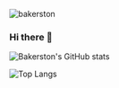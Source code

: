 ![bakerston](https://komarev.com/ghpvc/?username=bakerston)  


### Hi there 👋



<!--
**bakerston/bakerston** is a ✨ _special_ ✨ repository because its `README.md` (this file) appears on your GitHub profile.

Here are some ideas to get you started:

- 🔭 I’m currently working on ...
- 🌱 I’m currently learning ...
- 👯 I’m looking to collaborate on ...
- 🤔 I’m looking for help with ...
- 💬 Ask me about ...
- 📫 How to reach me: ...
- 😄 Pronouns: ...
- ⚡ Fun fact: ...
-->


![Bakerston's GitHub stats](https://github-readme-stats.vercel.app/api?username=bakerston&show_icons=true&theme=tokyonight) 
  
![Top Langs](https://github-readme-stats.vercel.app/api/top-langs/?username=bakerston&hide=jupyter%20notebook,html,matlab&theme=tokyonight&langs_count=10)




